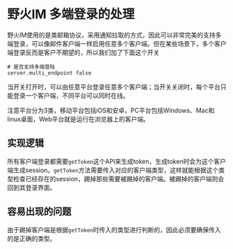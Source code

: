 # 野火IM 多端登录的处理
野火IM使用的是类邮箱协议，采用通知拉取的方式，因此可以非常完美的支持多端登录，可以像邮件客户端一样启用任意多个客户端。但在某些场景下，多个客户端登录反而是客户不期望的，所以我们加了下面这个开关
```
# 是否支持多端登陆
server.multi_endpoint false
```
当开关打开时，可以由任意平台登录任意多个客户端；当开关关闭时，每个平台只能登录一个客户端，不同平台可以同时在线。

注意平台分为3类，移动平台包括iOS和安卓，PC平台包括Windows、Mac和linux桌面，Web平台就是运行在浏览器上的客户端。

## 实现逻辑
所有客户端登录都需要```getToken```这个API来生成token，生成token时会为这个客户端生成session。```getToken```方法需要传入对应的客户端类型，这样就能根据这个类型检查已经存在的session，踢掉那些需要被踢掉的客户端。被踢掉的客户端则会回到其登录界面。

## 容易出现的问题
由于踢掉客户端是根据```getToken```时传入的类型进行判断的，因此必须要确保传入的是正确的类型。
